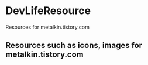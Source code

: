 # DevLifeResource
Resources for metalkin.tistory.com

## Resources such as icons, images for metalkin.tistory.com
